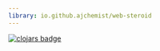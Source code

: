 ```yaml
---
library: io.github.ajchemist/web-steroid
---
```



[![clojars badge](https://img.shields.io/clojars/v/io.github.ajchemist/web-steroid.svg?style=flat-square)](https://clojars.org/io.github.ajchemist/web-steroid)
